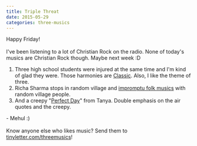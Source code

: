 ```yaml
---
title: Triple Threat
date: 2015-05-29
categories: three-musics
---
```


 Happy Friday!<br>
<br>
I've been listening to a lot of Christian Rock on the radio. None of today's musics are Christian Rock though. Maybe next week :D
<ol>
	<li>Three high school students were injured at the same time and I'm kind of glad they were. Those harmonies are <a href="https://www.youtube.com/watch?v=jq1UMO_PkFY">Classic</a>. Also, I like the theme of three.</li>
	<li>Richa Sharma stops in random village and <a href="https://www.youtube.com/watch?v=549NbfKeiq4">impromptu folk musics</a> with random village people. </li>
	<li>And a creepy "<a href="https://www.youtube.com/watch?v=QYEC4TZsy-Y">Perfect Day</a>" from Tanya. Double emphasis on the air quotes and the creepy.</li>
</ol>
- Mehul :)<br>
<br>
Know anyone else who likes music? Send them to <a href="https://tinyletter.com/threemusics">tinyletter.com/threemusics</a>!<br>
  
